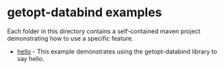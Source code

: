 # getopt-databind examples

Each folder in this directory contains a self-contained maven project demonstrating how to use a specific feature.

* [hello](hello) - This example demonstrates using the getopt-databind library to say hello.
